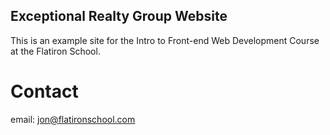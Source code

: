 Exceptional Realty Group Website
---

This is an example site for the Intro to Front-end Web Development Course at the Flatiron School.

# Contact

email: jon@flatironschool.com